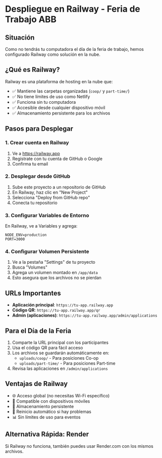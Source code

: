 # Despliegue en Railway - Feria de Trabajo ABB

## Situación
Como no tendrás tu computadora el día de la feria de trabajo, hemos configurado Railway como solución en la nube.

## ¿Qué es Railway?
Railway es una plataforma de hosting en la nube que:
- ✅ Mantiene las carpetas organizadas (`coop/` y `part-time/`)
- ✅ No tiene límites de uso como Netlify
- ✅ Funciona sin tu computadora
- ✅ Accesible desde cualquier dispositivo móvil
- ✅ Almacenamiento persistente para los archivos

## Pasos para Desplegar

### 1. Crear cuenta en Railway
1. Ve a https://railway.app
2. Regístrate con tu cuenta de GitHub o Google
3. Confirma tu email

### 2. Desplegar desde GitHub
1. Sube este proyecto a un repositorio de GitHub
2. En Railway, haz clic en "New Project"
3. Selecciona "Deploy from GitHub repo"
4. Conecta tu repositorio

### 3. Configurar Variables de Entorno
En Railway, ve a Variables y agrega:
```
NODE_ENV=production
PORT=3000
```

### 4. Configurar Volumen Persistente
1. Ve a la pestaña "Settings" de tu proyecto
2. Busca "Volumes"
3. Agrega un volumen montado en `/app/data`
4. Esto asegura que los archivos no se pierdan

## URLs Importantes
- **Aplicación principal**: `https://tu-app.railway.app`
- **Código QR**: `https://tu-app.railway.app/qr`
- **Admin (aplicaciones)**: `https://tu-app.railway.app/admin/applications`

## Para el Día de la Feria
1. Comparte la URL principal con los participantes
2. Usa el código QR para fácil acceso
3. Los archivos se guardarán automáticamente en:
   - `uploads/coop/` - Para posiciones Co-op
   - `uploads/part-time/` - Para posiciones Part-time
4. Revisa las aplicaciones en `/admin/applications`

## Ventajas de Railway
- 🌐 Acceso global (no necesitas Wi-Fi específico)
- 📱 Compatible con dispositivos móviles
- 💾 Almacenamiento persistente
- 🔄 Reinicio automático si hay problemas
- 📊 Sin límites de uso para eventos

## Alternativa Rápida: Render
Si Railway no funciona, también puedes usar Render.com con los mismos archivos.